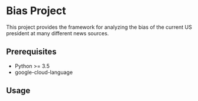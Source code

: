 # Bias Project

This project provides the framework for analyzing the bias of the current US president at many different news sources.

## Prerequisites

* Python >= 3.5
* google-cloud-language

## Usage

